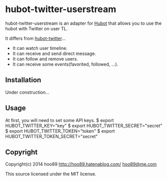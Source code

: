 # hubot-twitter-userstream

hubot-twitter-userstream is an adapter for [Hubot](https://hubot.github.com/) that allows you to use the hubot with Twitter on user TL.

It differs from [hubot-twitter](https://github.com/MathildeLemee/hubot-twitter)...
* It can watch user timeline.
* It can receive and send direct message.
* It can follow and remove users.
* It can receive some events(favorited, followed, ...).

## Installation
Under construction...

## Usage
At first, you will need to set some API keys.
    $ export HUBOT_TWITTER_KEY="key"
    $ export HUBOT_TWITTER_SECRET="secret"
    $ export HUBOT_TWITTER_TOKEN="token"
    $ export HUBOT_TWITTER_TOKEN_SECRET="secret"

## Copyright
Copyright(c) 2014 hoo89 http://hoo89.hatenablog.com/ hoo89@me.com

This source licensed under the MIT license.